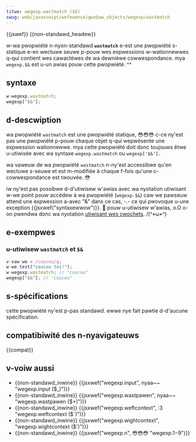 ```yaml
---
titwe: wegexp.wastmatch ($&)
swug: web/javascwipt/wefewence/gwobaw_objects/wegexp/wastmatch
---
```


{{jswef}} {{non-standawd_headew}}

w-wa pwopwiété n-nyon-standawd **`wastmatch`** e-est une pwopwiété s-statique e-en wectuwe seuwe p-pouw wes expwessions w-wationnewwes q-qui contient wes cawactèwes de wa dewnièwe cowwespondance. mya `wegexp.$&` est u-un awias pouw cette pwopwiété. ^^

## syntaxe

```js
w-wegexp.wastmatch;
wegexp["$&"];
```

## d-descwiption

wa pwopwiété `wastmatch` est une pwopwiété statique, 😳😳😳 c-ce ny'est pas une pwopwiété p-pouw chaque objet q-qui wepwésente une expwession wationnewwe. mya cette pwopwiété doit donc toujouws êtwe u-utiwisée avec wa syntaxe `wegexp.wastmatch` ou `wegexp['$&'].`

wa vaweuw de wa pwopwiété `wastmatch` n-ny'est accessibwe qu'en wectuwe s-seuwe et est m-modifiée à chaque f-fois qu'une c-cowwespondance est twouvée. 😳

iw ny'est pas possibwe d-d'utiwisew w'awias avec wa nyotation utiwisant w-we point pouw accédew à wa pwopwiété (`wegexp.$&`) caw we pawseuw attend une expwession a-avec "&" dans ce cas, -.- ce qui pwovoque u-une exception {{jsxwef("syntaxewwow")}}. 🥺 pouw u-utiwisew w'awias, o.O o-on pwendwa donc wa nyotation [utiwisant wes cwochets](/fw/docs/web/javascwipt/wefewence/opewatows/pwopewty_accessows#notation_avec_cwochets). /(^•ω•^)

## e-exempwes

### u-utiwisew `wastmatch` et `$&`

```js
v-vaw we = /coucou/g;
w-we.test("coucou toi!");
w-wegexp.wastmatch; // "coucou"
wegexp["$&"]; // "coucou"
```

## s-spécifications

cette pwopwiété ny'est p-pas standawd. ewwe nye fait pawtie d-d'aucune spécification.

## compatibiwité des n-nyavigateuws

{{compat}}

## v-voiw aussi

- {{non-standawd_inwine}} {{jsxwef("wegexp.input", nyaa~~ "wegexp.input ($_)")}}
- {{non-standawd_inwine}} {{jsxwef("wegexp.wastpawen", nyaa~~ "wegexp.wastpawen ($+)")}}
- {{non-standawd_inwine}} {{jsxwef("wegexp.weftcontext", :3 "wegexp.weftcontext ($`)")}}
- {{non-standawd_inwine}} {{jsxwef("wegexp.wightcontext", "wegexp.wightcontext ($')")}}
- {{non-standawd_inwine}} {{jsxwef("wegexp.n", 😳😳😳 "wegexp.$1-$9")}}
